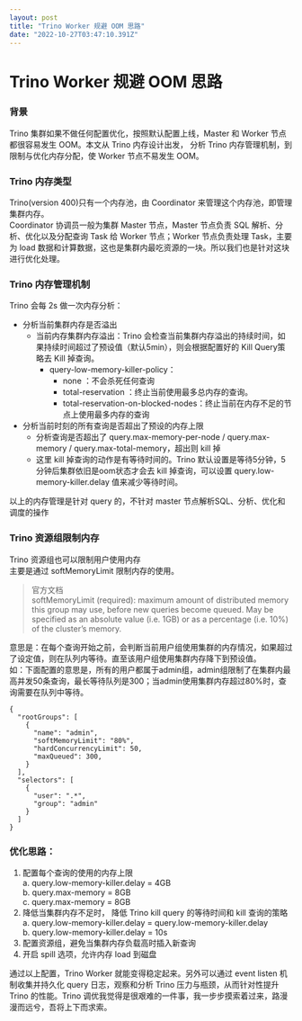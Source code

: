 ```yaml
---
layout: post
title: "Trino Worker 规避 OOM 思路"
date: "2022-10-27T03:47:10.391Z"
---
```

Trino Worker 规避 OOM 思路
======================

### 背景

Trino 集群如果不做任何配置优化，按照默认配置上线，Master 和 Worker 节点都很容易发生 OOM。本文从 Trino 内存设计出发， 分析 Trino 内存管理机制，到限制与优化内存分配，使 Worker 节点不易发生 OOM。

### Trino 内存类型

Trino(version 400)只有一个内存池，由 Coordinator 来管理这个内存池，即管理集群内存。  
Coordinator 协调员一般为集群 Master 节点，Master 节点负责 SQL 解析、分析、优化以及分配查询 Task 给 Worker 节点；Worker 节点负责处理 Task，主要为 load 数据和计算数据，这也是集群内最吃资源的一块。所以我们也是针对这块进行优化处理。

### Trino 内存管理机制

Trino 会每 2s 做一次内存分析：

*   分析当前集群内存是否溢出
    *   当前内存集群内存溢出：Trino 会检查当前集群内存溢出的持续时间，如果持续时间超过了预设值（默认5min），则会根据配置好的 Kill Query策略去 Kill 掉查询。
        *   query-low-memory-killer-policy：
            *   none ：不会杀死任何查询
            *   total-reservation ：终止当前使用最多总内存的查询。
            *   total-reservation-on-blocked-nodes：终止当前在内存不足的节点上使用最多内存的查询
*   分析当前时刻的所有查询是否超出了预设的内存上限
    *   分析查询是否超出了 query.max-memory-per-node / query.max-memory / query.max-total-memory，超出则 kill 掉
    *   这里 kill 掉查询的动作是有等待时间的。Trino 默认设置是等待5分钟，5分钟后集群依旧是oom状态才会去 kill 掉查询，可以设置 query.low-memory-killer.delay 值来减少等待时间。

以上的内存管理是针对 query 的，不针对 master 节点解析SQL、分析、优化和调度的操作

### Trino 资源组限制内存

Trino 资源组也可以限制用户使用内存  
主要是通过 softMemoryLimit 限制内存的使用。

> 官方文档  
> softMemoryLimit (required): maximum amount of distributed memory this group may use, before new queries become queued. May be specified as an absolute value (i.e. 1GB) or as a percentage (i.e. 10%) of the cluster’s memory.

意思是：在每个查询开始之前，会判断当前用户组使用集群的内存情况，如果超过了设定值，则在队列内等待。直至该用户组使用集群内存降下到预设值。  
如：下面配置的意思是，所有的用户都属于admin组，admin组限制了在集群内最高并发50条查询，最长等待队列是300；当admin使用集群内存超过80%时，查询需要在队列中等待。

    {
      "rootGroups": [
        {
          "name": "admin",
          "softMemoryLimit": "80%",
          "hardConcurrencyLimit": 50,
          "maxQueued": 300,
        }
      ],
      "selectors": [
        {
          "user": ".*",
          "group": "admin"
        }
      ]
    }
    

### 优化思路：

1.  配置每个查询的使用的内存上限  
    a. query.low-memory-killer.delay = 4GB  
    b. query.max-memory = 8GB  
    c. query.max-memory = 8GB
2.  降低当集群内存不足时， 降低 Trino kill query 的等待时间和 kill 查询的策略  
    a. query.low-memory-killer.delay = query.low-memory-killer.delay  
    b. query.low-memory-killer.delay = 10s
3.  配置资源组，避免当集群内存负载高时插入新查询
4.  开启 spill 选项，允许内存 load 到磁盘

通过以上配置，Trino Worker 就能变得稳定起来。另外可以通过 event listen 机制收集并持久化 query 日志，观察和分析 Trino 压力与瓶颈，从而针对性提升 Trino 的性能。Trino 调优我觉得是很艰难的一件事，我一步步摸索着过来，路漫漫而远兮，吾将上下而求索。
